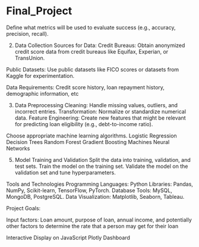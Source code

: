 # Final_Project

Define what metrics will be used to evaluate success (e.g., accuracy, precision, recall).

2. Data Collection
Sources for Data:
Credit Bureaus: Obtain anonymized credit score data from credit bureaus like Equifax, Experian, or TransUnion.

Public Datasets: Use public datasets like FICO scores or datasets from Kaggle for experimentation.

Data Requirements:
Credit score history, loan repayment history, demographic information, etc

3. Data Preprocessing
Cleaning: Handle missing values, outliers, and incorrect entries.
Transformation: Normalize or standardize numerical data.
Feature Engineering: Create new features that might be relevant for predicting loan eligibility (e.g., debt-to-income ratio).

Choose appropriate machine learning algorithms.
Logistic Regression
Decision Trees
Random Forest
Gradient Boosting Machines
Neural Networks

5. Model Training and Validation
Split the data into training, validation, and test sets.
Train the model on the training set.
Validate the model on the validation set and tune hyperparameters.

Tools and Technologies
Programming Languages: Python
Libraries: Pandas, NumPy, Scikit-learn, TensorFlow, PyTorch.
Database Tools: MySQL, MongoDB, PostgreSQL.
Data Visualization: Matplotlib, Seaborn, Tableau.



Project Goals:

Input factors: Loan amount, purpose of loan, annual income, and potentially other factors to determine the rate that a person may get for their loan

Interactive Display on JavaScript Plotly Dashboard
